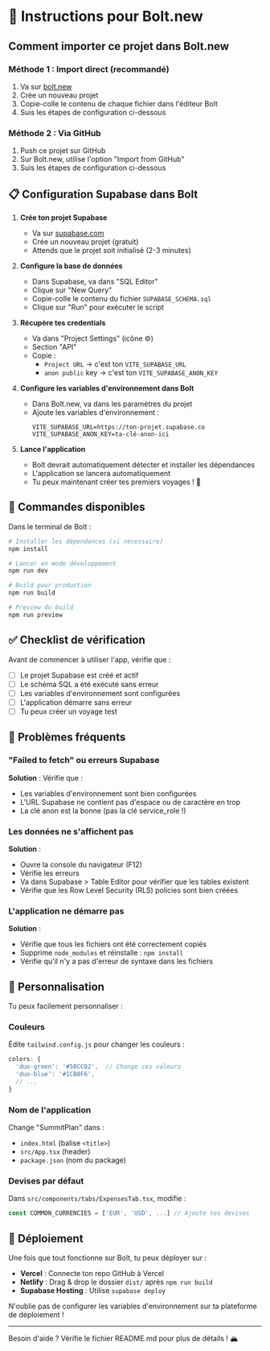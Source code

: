 # 🚀 Instructions pour Bolt.new

## Comment importer ce projet dans Bolt.new

### Méthode 1 : Import direct (recommandé)

1. Va sur [bolt.new](https://bolt.new)
2. Crée un nouveau projet
3. Copie-colle le contenu de chaque fichier dans l'éditeur Bolt
4. Suis les étapes de configuration ci-dessous

### Méthode 2 : Via GitHub

1. Push ce projet sur GitHub
2. Sur Bolt.new, utilise l'option "Import from GitHub"
3. Suis les étapes de configuration ci-dessous

## 📋 Configuration Supabase dans Bolt

1. **Crée ton projet Supabase**
   - Va sur [supabase.com](https://supabase.com)
   - Crée un nouveau projet (gratuit)
   - Attends que le projet soit initialisé (2-3 minutes)

2. **Configure la base de données**
   - Dans Supabase, va dans "SQL Editor"
   - Clique sur "New Query"
   - Copie-colle le contenu du fichier `SUPABASE_SCHEMA.sql`
   - Clique sur "Run" pour exécuter le script

3. **Récupère tes credentials**
   - Va dans "Project Settings" (icône ⚙️)
   - Section "API"
   - Copie :
     - `Project URL` → c'est ton `VITE_SUPABASE_URL`
     - `anon public` key → c'est ton `VITE_SUPABASE_ANON_KEY`

4. **Configure les variables d'environnement dans Bolt**
   - Dans Bolt.new, va dans les paramètres du projet
   - Ajoute les variables d'environnement :
     ```
     VITE_SUPABASE_URL=https://ton-projet.supabase.co
     VITE_SUPABASE_ANON_KEY=ta-clé-anon-ici
     ```

5. **Lance l'application**
   - Bolt devrait automatiquement détecter et installer les dépendances
   - L'application se lancera automatiquement
   - Tu peux maintenant créer tes premiers voyages ! 🎉

## 🔧 Commandes disponibles

Dans le terminal de Bolt :

```bash
# Installer les dépendances (si nécessaire)
npm install

# Lancer en mode développement
npm run dev

# Build pour production
npm run build

# Preview du build
npm run preview
```

## ✅ Checklist de vérification

Avant de commencer à utiliser l'app, vérifie que :

- [ ] Le projet Supabase est créé et actif
- [ ] Le schéma SQL a été exécuté sans erreur
- [ ] Les variables d'environnement sont configurées
- [ ] L'application démarre sans erreur
- [ ] Tu peux créer un voyage test

## 🐛 Problèmes fréquents

### "Failed to fetch" ou erreurs Supabase

**Solution** : Vérifie que :
- Les variables d'environnement sont bien configurées
- L'URL Supabase ne contient pas d'espace ou de caractère en trop
- La clé anon est la bonne (pas la clé service_role !)

### Les données ne s'affichent pas

**Solution** :
- Ouvre la console du navigateur (F12)
- Vérifie les erreurs
- Va dans Supabase > Table Editor pour vérifier que les tables existent
- Vérifie que les Row Level Security (RLS) policies sont bien créées

### L'application ne démarre pas

**Solution** :
- Vérifie que tous les fichiers ont été correctement copiés
- Supprime `node_modules` et réinstalle : `npm install`
- Vérifie qu'il n'y a pas d'erreur de syntaxe dans les fichiers

## 🎨 Personnalisation

Tu peux facilement personnaliser :

### Couleurs
Édite `tailwind.config.js` pour changer les couleurs :
```js
colors: {
  'duo-green': '#58CC02',  // Change ces valeurs
  'duo-blue': '#1CB0F6',
  // ...
}
```

### Nom de l'application
Change "SummitPlan" dans :
- `index.html` (balise `<title>`)
- `src/App.tsx` (header)
- `package.json` (nom du package)

### Devises par défaut
Dans `src/components/tabs/ExpensesTab.tsx`, modifie :
```typescript
const COMMON_CURRENCIES = ['EUR', 'USD', ...] // Ajoute tes devises
```

## 🚀 Déploiement

Une fois que tout fonctionne sur Bolt, tu peux déployer sur :

- **Vercel** : Connecte ton repo GitHub à Vercel
- **Netlify** : Drag & drop le dossier `dist/` après `npm run build`
- **Supabase Hosting** : Utilise `supabase deploy`

N'oublie pas de configurer les variables d'environnement sur ta plateforme de déploiement !

---

Besoin d'aide ? Vérifie le fichier README.md pour plus de détails ! 🏔️
